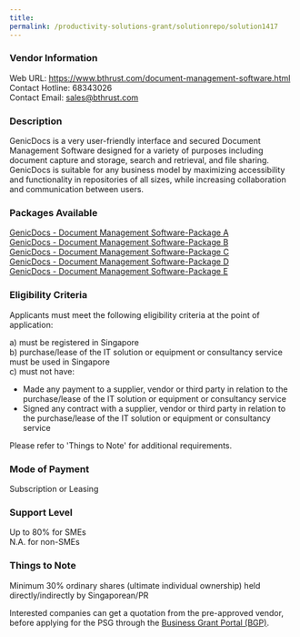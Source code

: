 ```yaml
---
title: 
permalink: /productivity-solutions-grant/solutionrepo/solution1417
---
```


### Vendor Information
Web URL: https://www.bthrust.com/document-management-software.html<br>Contact Hotline: 68343026 <br>Contact Email: sales@bthrust.com <br>

### Description

GenicDocs is a very user-friendly interface and secured Document Management Software designed for a variety of purposes including document capture and storage, search and retrieval, and file sharing. GenicDocs is suitable for any business model by maximizing accessibility and functionality in repositories of all sizes, while increasing collaboration and communication between users.

### Packages Available

<a href='https://www.gobusiness.gov.sg/images/psg/Desensitised_Business_Thrust_20200511_Annex_3_Part_1.pdf' target='_blank'>GenicDocs - Document Management Software-Package A</a><br/>
<a href='https://www.gobusiness.gov.sg/images/psg/Desensitised_Business_Thrust_20200511_Annex_3_Part_2.pdf' target='_blank'>GenicDocs - Document Management Software-Package B</a><br/>
<a href='https://www.gobusiness.gov.sg/images/psg/Desensitised_Business_Thrust_20200511_Annex_3_Part_3.pdf' target='_blank'>GenicDocs - Document Management Software-Package C</a><br/>
<a href='https://www.gobusiness.gov.sg/images/psg/Desensitised_Business_Thrust_20200511_Annex_3_Part_4.pdf' target='_blank'>GenicDocs - Document Management Software-Package D</a><br/>
<a href='https://www.gobusiness.gov.sg/images/psg/Desensitised_Business_Thrust_20200511_Annex_3_Part_5.pdf' target='_blank'>GenicDocs - Document Management Software-Package E</a><br/>

### Eligibility Criteria

Applicants must meet the following eligibility criteria at the point of application:

a) must be registered in Singapore <br>
b) purchase/lease of the IT solution or equipment or consultancy service must be used in Singapore <br>
c) must not have:
- Made any payment to a supplier, vendor or third party in relation to the purchase/lease of the IT solution or equipment or consultancy service
- Signed any contract with a supplier, vendor or third party in relation to the purchase/lease of the IT solution or equipment or consultancy service

Please refer to 'Things to Note' for additional requirements.

### Mode of Payment
Subscription or Leasing

### Support Level
Up to 80% for SMEs <br>
N.A. for non-SMEs

### Things to Note
Minimum 30% ordinary shares (ultimate individual ownership) held directly/indirectly by Singaporean/PR

Interested companies can get a quotation from the pre-approved vendor, before applying for the PSG through the <a target='_blank' href='https://www.businessgrants.gov.sg/'>Business Grant Portal (BGP)</a>.
